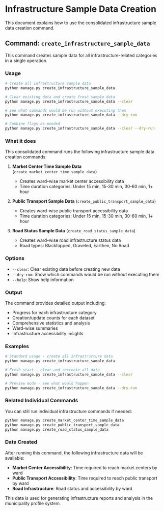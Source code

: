 # Infrastructure Sample Data Creation

This document explains how to use the consolidated infrastructure sample data creation command.

## Command: `create_infrastructure_sample_data`

This command creates sample data for all infrastructure-related categories in a single operation.

### Usage

```bash
# Create all infrastructure sample data
python manage.py create_infrastructure_sample_data

# Clear existing data and create fresh sample data
python manage.py create_infrastructure_sample_data --clear

# See what commands would be run without executing them
python manage.py create_infrastructure_sample_data --dry-run

# Combine flags as needed
python manage.py create_infrastructure_sample_data --clear --dry-run
```

### What it does

This consolidated command runs the following infrastructure sample data creation commands:

1. **Market Center Time Sample Data** (`create_market_center_time_sample_data`)
   - Creates ward-wise market center accessibility data
   - Time duration categories: Under 15 min, 15-30 min, 30-60 min, 1+ hour

2. **Public Transport Sample Data** (`create_public_transport_sample_data`)
   - Creates ward-wise public transport accessibility data
   - Time duration categories: Under 15 min, 15-30 min, 30-60 min, 1+ hour

3. **Road Status Sample Data** (`create_road_status_sample_data`)
   - Creates ward-wise road infrastructure status data
   - Road types: Blacktopped, Graveled, Earthen, No Road

### Options

- `--clear`: Clear existing data before creating new data
- `--dry-run`: Show which commands would be run without executing them
- `--help`: Show help information

### Output

The command provides detailed output including:
- Progress for each infrastructure category
- Creation/update counts for each dataset
- Comprehensive statistics and analysis
- Ward-wise summaries
- Infrastructure accessibility insights

### Examples

```bash
# Standard usage - create all infrastructure data
python manage.py create_infrastructure_sample_data

# Fresh start - clear and recreate all data
python manage.py create_infrastructure_sample_data --clear

# Preview mode - see what would happen
python manage.py create_infrastructure_sample_data --dry-run
```

### Related Individual Commands

You can still run individual infrastructure commands if needed:

```bash
python manage.py create_market_center_time_sample_data
python manage.py create_public_transport_sample_data
python manage.py create_road_status_sample_data
```

### Data Created

After running this command, the following infrastructure data will be available:

- **Market Center Accessibility**: Time required to reach market centers by ward
- **Public Transport Accessibility**: Time required to reach public transport by ward  
- **Road Infrastructure**: Road status and accessibility by ward

This data is used for generating infrastructure reports and analysis in the municipality profile system.
